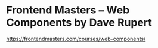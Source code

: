 # Frontend Masters – Web Components by Dave Rupert

https://frontendmasters.com/courses/web-components/
